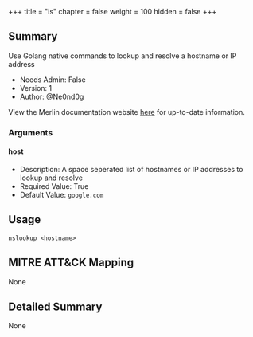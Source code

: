 +++
title = "ls"
chapter = false
weight = 100
hidden = false
+++

## Summary

Use Golang native commands to lookup and resolve a hostname or IP address

- Needs Admin: False
- Version: 1
- Author: @Ne0nd0g

View the Merlin documentation website [here](https://merlin-c2.readthedocs.io/en/latest/server/menu/agents.html#nslookup)
for up-to-date information.

### Arguments

#### host

- Description: A space seperated list of hostnames or IP addresses to lookup and resolve
- Required Value: True
- Default Value: `google.com`

## Usage

```
nslookup <hostname>
```

## MITRE ATT&CK Mapping

None

## Detailed Summary

None
